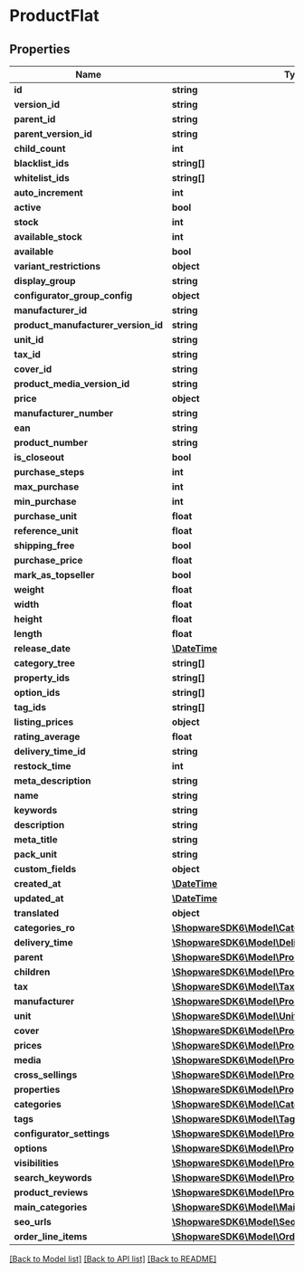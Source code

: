 # ProductFlat

## Properties
Name | Type | Description | Notes
------------ | ------------- | ------------- | -------------
**id** | **string** |  | [optional] 
**version_id** | **string** |  | [optional] 
**parent_id** | **string** |  | [optional] 
**parent_version_id** | **string** |  | [optional] 
**child_count** | **int** |  | [optional] 
**blacklist_ids** | **string[]** |  | [optional] 
**whitelist_ids** | **string[]** |  | [optional] 
**auto_increment** | **int** |  | [optional] 
**active** | **bool** |  | [optional] 
**stock** | **int** |  | 
**available_stock** | **int** |  | [optional] 
**available** | **bool** |  | [optional] 
**variant_restrictions** | **object** |  | [optional] 
**display_group** | **string** |  | [optional] 
**configurator_group_config** | **object** |  | [optional] 
**manufacturer_id** | **string** |  | [optional] 
**product_manufacturer_version_id** | **string** |  | [optional] 
**unit_id** | **string** |  | [optional] 
**tax_id** | **string** |  | 
**cover_id** | **string** |  | [optional] 
**product_media_version_id** | **string** |  | [optional] 
**price** | **object** |  | 
**manufacturer_number** | **string** |  | [optional] 
**ean** | **string** |  | [optional] 
**product_number** | **string** |  | 
**is_closeout** | **bool** |  | [optional] 
**purchase_steps** | **int** |  | [optional] 
**max_purchase** | **int** |  | [optional] 
**min_purchase** | **int** |  | [optional] 
**purchase_unit** | **float** |  | [optional] 
**reference_unit** | **float** |  | [optional] 
**shipping_free** | **bool** |  | [optional] 
**purchase_price** | **float** |  | [optional] 
**mark_as_topseller** | **bool** |  | [optional] 
**weight** | **float** |  | [optional] 
**width** | **float** |  | [optional] 
**height** | **float** |  | [optional] 
**length** | **float** |  | [optional] 
**release_date** | [**\DateTime**](\DateTime.md) |  | [optional] 
**category_tree** | **string[]** |  | [optional] 
**property_ids** | **string[]** |  | [optional] 
**option_ids** | **string[]** |  | [optional] 
**tag_ids** | **string[]** |  | [optional] 
**listing_prices** | **object** |  | [optional] 
**rating_average** | **float** |  | [optional] 
**delivery_time_id** | **string** |  | [optional] 
**restock_time** | **int** |  | [optional] 
**meta_description** | **string** |  | [optional] 
**name** | **string** |  | 
**keywords** | **string** |  | [optional] 
**description** | **string** |  | [optional] 
**meta_title** | **string** |  | [optional] 
**pack_unit** | **string** |  | [optional] 
**custom_fields** | **object** |  | [optional] 
**created_at** | [**\DateTime**](\DateTime.md) |  | 
**updated_at** | [**\DateTime**](\DateTime.md) |  | 
**translated** | **object** |  | [optional] 
**categories_ro** | [**\ShopwareSDK6\Model\CategoryFlat**](CategoryFlat.md) |  | [optional] 
**delivery_time** | [**\ShopwareSDK6\Model\DeliveryTimeFlat**](DeliveryTimeFlat.md) |  | [optional] 
**parent** | [**\ShopwareSDK6\Model\ProductFlat**](ProductFlat.md) |  | [optional] 
**children** | [**\ShopwareSDK6\Model\ProductFlat**](ProductFlat.md) |  | [optional] 
**tax** | [**\ShopwareSDK6\Model\TaxFlat**](TaxFlat.md) |  | [optional] 
**manufacturer** | [**\ShopwareSDK6\Model\ProductManufacturerFlat**](ProductManufacturerFlat.md) |  | [optional] 
**unit** | [**\ShopwareSDK6\Model\UnitFlat**](UnitFlat.md) |  | [optional] 
**cover** | [**\ShopwareSDK6\Model\ProductMediaFlat**](ProductMediaFlat.md) |  | [optional] 
**prices** | [**\ShopwareSDK6\Model\ProductPriceFlat**](ProductPriceFlat.md) |  | [optional] 
**media** | [**\ShopwareSDK6\Model\ProductMediaFlat**](ProductMediaFlat.md) |  | [optional] 
**cross_sellings** | [**\ShopwareSDK6\Model\ProductCrossSellingFlat**](ProductCrossSellingFlat.md) |  | [optional] 
**properties** | [**\ShopwareSDK6\Model\PropertyGroupOptionFlat**](PropertyGroupOptionFlat.md) |  | [optional] 
**categories** | [**\ShopwareSDK6\Model\CategoryFlat**](CategoryFlat.md) |  | [optional] 
**tags** | [**\ShopwareSDK6\Model\TagFlat**](TagFlat.md) |  | [optional] 
**configurator_settings** | [**\ShopwareSDK6\Model\ProductConfiguratorSettingFlat**](ProductConfiguratorSettingFlat.md) |  | [optional] 
**options** | [**\ShopwareSDK6\Model\PropertyGroupOptionFlat**](PropertyGroupOptionFlat.md) |  | [optional] 
**visibilities** | [**\ShopwareSDK6\Model\ProductVisibilityFlat**](ProductVisibilityFlat.md) |  | [optional] 
**search_keywords** | [**\ShopwareSDK6\Model\ProductSearchKeywordFlat**](ProductSearchKeywordFlat.md) |  | [optional] 
**product_reviews** | [**\ShopwareSDK6\Model\ProductReviewFlat**](ProductReviewFlat.md) |  | [optional] 
**main_categories** | [**\ShopwareSDK6\Model\MainCategoryFlat**](MainCategoryFlat.md) |  | [optional] 
**seo_urls** | [**\ShopwareSDK6\Model\SeoUrlFlat**](SeoUrlFlat.md) |  | [optional] 
**order_line_items** | [**\ShopwareSDK6\Model\OrderLineItemFlat**](OrderLineItemFlat.md) |  | [optional] 

[[Back to Model list]](../../README.md#documentation-for-models) [[Back to API list]](../../README.md#documentation-for-api-endpoints) [[Back to README]](../../README.md)

